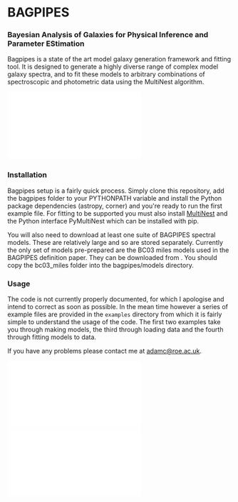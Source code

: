 # BAGPIPES

### Bayesian Analysis of Galaxies for Physical Inference and Parameter EStimation

Bagpipes is a state of the art model galaxy generation framework and fitting tool. It is designed to generate a highly diverse range of complex model galaxy spectra, and to fit these models to arbitrary combinations of spectroscopic and photometric data using the MultiNest algorithm.

![](examples/example_pipes_model.pdf)

### Installation

Bagpipes setup is a fairly quick process. Simply clone this repository, add the bagpipes folder to your PYTHONPATH variable and install the Python package dependencies (astropy, corner) and you're ready to run the first example file. For fitting to be supported you must also install [MultiNest](https://github.com/JohannesBuchner/MultiNest) and the Python interface PyMultiNest which can be installed with pip.

You will also need to download at least one suite of BAGPIPES spectral models. These are relatively large and so are stored separately. Currently the only set of models pre-prepared are the BC03 miles models used in the BAGPIPES definition paper. They can be downloaded from .  You should copy the bc03_miles folder into the bagpipes/models directory.

### Usage

The code is not currently properly documented, for which I apologise and intend to correct as soon as possible. In the mean time however a series of example files are provided in the `examples` directory from which it is fairly simple to understand the usage of the code. The first two examples take you through making models, the third through loading data and the fourth through fitting models to data.

If you have any problems please contact me at adamc@roe.ac.uk.

![](examples/example_spectral_plot.pdf)
![](examples/example_corner_plot.pdf)

